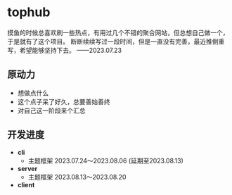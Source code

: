 # tophub

摸鱼的时候总喜欢刷一些热点，有用过几个不错的聚合网站，但总想自己做一个，于是就有了这个项目。
断断续续写过一段时间，但是一直没有完善，最近推倒重写，希望能够坚持下去。 ——2023.07.23

## 原动力

- 想做点什么
- 这个点子呆了好久，总要善始善终
- 对自己这一阶段来个汇总

## 开发进度

- **cli**
    - 主题框架 2023.07.24～2023.08.06 (延期至2023.08.13)
- **server**
    - 主题框架 2023.08.13～2023.08.20
- **client**